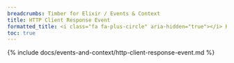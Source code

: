 ```yaml
---
breadcrumbs: Timber for Elixir / Events & Context
title: HTTP Client Response Event
formatted_title: <i class="fa fa-plus-circle" aria-hidden="true"></i> HTTP Client Response Event
toc: true
---
```


{% include docs/events-and-context/http-client-response-event.md %}